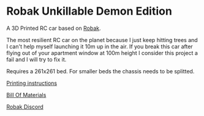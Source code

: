 # Robak Unkillable Demon Edition

A 3D Printed RC car based on [Robak](https://github.com/robaki-dev/robak/).

The most resilient RC car on the planet because I just keep hitting trees and I can't help myself launching it 10m up in the air.
If you break this car after flying out of your apartment window at 100m height I consider this project a fail and I will try to fix it.

Requires a 261x261 bed. For smaller beds the chassis needs to be splitted.

[Printing instructions](docs/printing.md)

[Bill Of Materials](docs/BOM.md)

[Robak Discord](https://discord.gg/4mxkpQYTXy)
